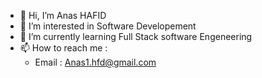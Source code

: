 - 👋 Hi, I’m Anas HAFID
- 👀 I’m interested in Software Developement
- 🌱 I’m currently learning Full Stack software Engeneering
- 📫 How to reach me :
    * Email : Anas1.hfd@gmail.com

<!---
anas-hfd/anas-hfd is a ✨ special ✨ repository because its `README.md` (this file) appears on your GitHub profile.
You can click the Preview link to take a look at your changes.
--->

